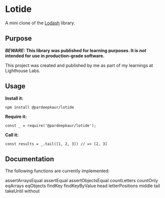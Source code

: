 # Lotide

A mini clone of the [Lodash](https://lodash.com) library.

## Purpose

**_BEWARE:_ This library was published for learning purposes. It is _not_ intended for use in production-grade software.**

This project was created and published by me as part of my learnings at Lighthouse Labs. 

## Usage

**Install it:**

`npm install @pardeepkaur/lotide`

**Require it:**

`const _ = require('@pardeepkaur/lotide');`

**Call it:**

`const results = _.tail([1, 2, 3]) // => [2, 3]`

## Documentation

The following functions are currently implemented:

assertArraysEqual
assertEqual
assertObjectsEqual
countLetters
countOnly
eqArrays
eqObjects
findKey
findKeyByValue
head
letterPositions
middle
tail
takeUntil
without
